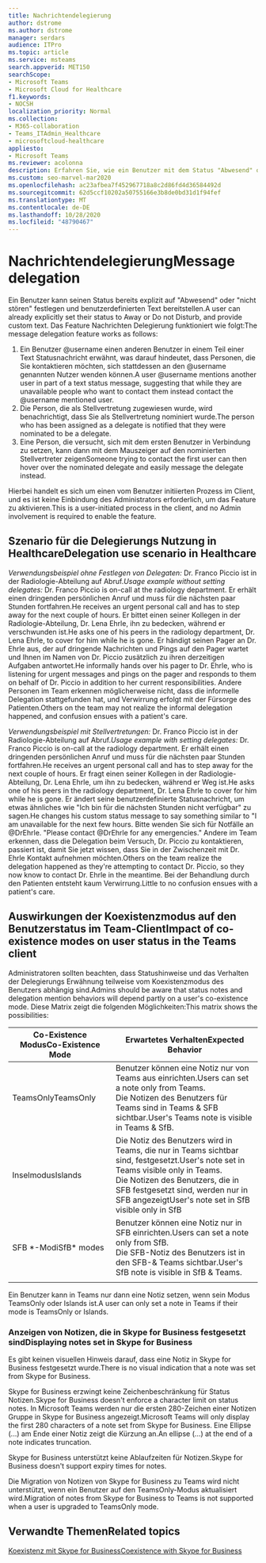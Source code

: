 ```yaml
---
title: Nachrichtendelegierung
author: dstrome
ms.author: dstrome
manager: serdars
audience: ITPro
ms.topic: article
ms.service: msteams
search.appverid: MET150
searchScope:
- Microsoft Teams
- Microsoft Cloud for Healthcare
f1.keywords:
- NOCSH
localization_priority: Normal
ms.collection:
- M365-collaboration
- Teams_ITAdmin_Healthcare
- microsoftcloud-healthcare
appliesto:
- Microsoft Teams
ms.reviewer: acolonna
description: Erfahren Sie, wie ein Benutzer mit dem Status "Abwesend" oder "nicht stören" einen anderen Benutzer explizit als Stellvertretung in seiner Statusmeldung festlegen kann.
ms.custom: seo-marvel-mar2020
ms.openlocfilehash: ac23afbea7f452967718a8c2d86fd4d36584492d
ms.sourcegitcommit: 62d5ccf10202a50755166e3b8de0bd31d1f94fef
ms.translationtype: MT
ms.contentlocale: de-DE
ms.lasthandoff: 10/28/2020
ms.locfileid: "48790467"
---
```

# <a name="message-delegation"></a><span data-ttu-id="eedd9-103">Nachrichtendelegierung</span><span class="sxs-lookup"><span data-stu-id="eedd9-103">Message delegation</span></span>

<span data-ttu-id="eedd9-104">Ein Benutzer kann seinen Status bereits explizit auf "Abwesend" oder "nicht stören" festlegen und benutzerdefinierten Text bereitstellen.</span><span class="sxs-lookup"><span data-stu-id="eedd9-104">A user can already explicitly set their status to Away or Do not Disturb, and provide custom text.</span></span> <span data-ttu-id="eedd9-105">Das Feature Nachrichten Delegierung funktioniert wie folgt:</span><span class="sxs-lookup"><span data-stu-id="eedd9-105">The message delegation feature works as follows:</span></span>

1. <span data-ttu-id="eedd9-106">Ein Benutzer @username einen anderen Benutzer in einem Teil einer Text Statusnachricht erwähnt, was darauf hindeutet, dass Personen, die Sie kontaktieren möchten, sich stattdessen an den @username genannten Nutzer wenden können.</span><span class="sxs-lookup"><span data-stu-id="eedd9-106">A user @username mentions another user in part of a text status message, suggesting that while they are unavailable people who want to contact them instead contact the @username mentioned user.</span></span>
2. <span data-ttu-id="eedd9-107">Die Person, die als Stellvertretung zugewiesen wurde, wird benachrichtigt, dass Sie als Stellvertretung nominiert wurde.</span><span class="sxs-lookup"><span data-stu-id="eedd9-107">The person who has been assigned as a delegate is notified that they were nominated to be a delegate.</span></span>
3. <span data-ttu-id="eedd9-108">Eine Person, die versucht, sich mit dem ersten Benutzer in Verbindung zu setzen, kann dann mit dem Mauszeiger auf den nominierten Stellvertreter zeigen</span><span class="sxs-lookup"><span data-stu-id="eedd9-108">Someone trying to contact the first user can then hover over the nominated delegate and easily message the delegate instead.</span></span>  

<span data-ttu-id="eedd9-109">Hierbei handelt es sich um einen vom Benutzer initiierten Prozess im Client, und es ist keine Einbindung des Administrators erforderlich, um das Feature zu aktivieren.</span><span class="sxs-lookup"><span data-stu-id="eedd9-109">This is a user-initiated process in the client, and no Admin involvement is required to enable the feature.</span></span> 

## <a name="delegation-use-scenario-in-healthcare"></a><span data-ttu-id="eedd9-110">Szenario für die Delegierungs Nutzung in Healthcare</span><span class="sxs-lookup"><span data-stu-id="eedd9-110">Delegation use scenario in Healthcare</span></span>

<span data-ttu-id="eedd9-111">*Verwendungsbeispiel ohne Festlegen von Delegaten:*  Dr. Franco Piccio ist in der Radiologie-Abteilung auf Abruf.</span><span class="sxs-lookup"><span data-stu-id="eedd9-111">*Usage example without setting delegates:*  Dr. Franco Piccio is on-call at the radiology department.</span></span> <span data-ttu-id="eedd9-112">Er erhält einen dringenden persönlichen Anruf und muss für die nächsten paar Stunden fortfahren.</span><span class="sxs-lookup"><span data-stu-id="eedd9-112">He receives an urgent personal call and has to step away for the next couple of hours.</span></span> <span data-ttu-id="eedd9-113">Er bittet einen seiner Kollegen in der Radiologie-Abteilung, Dr. Lena Ehrle, ihn zu bedecken, während er verschwunden ist.</span><span class="sxs-lookup"><span data-stu-id="eedd9-113">He asks one of his peers in the radiology department, Dr. Lena Ehrle, to cover for him while he is gone.</span></span> <span data-ttu-id="eedd9-114">Er händigt seinen Pager an Dr. Ehrle aus, der auf dringende Nachrichten und Pings auf den Pager wartet und Ihnen im Namen von Dr. Piccio zusätzlich zu ihren derzeitigen Aufgaben antwortet.</span><span class="sxs-lookup"><span data-stu-id="eedd9-114">He informally hands over his pager to Dr. Ehrle, who is listening for urgent messages and pings on the pager and responds to them on behalf of Dr. Piccio in addition to her current responsibilities.</span></span> <span data-ttu-id="eedd9-115">Andere Personen im Team erkennen möglicherweise nicht, dass die informelle Delegation stattgefunden hat, und Verwirrung erfolgt mit der Fürsorge des Patienten.</span><span class="sxs-lookup"><span data-stu-id="eedd9-115">Others on the team may not realize the informal delegation happened, and confusion ensues with a patient's care.</span></span>

<span data-ttu-id="eedd9-116">*Verwendungsbeispiel mit Stellvertretungen:* Dr. Franco Piccio ist in der Radiologie-Abteilung auf Abruf.</span><span class="sxs-lookup"><span data-stu-id="eedd9-116">*Usage example with setting delegates:* Dr. Franco Piccio is on-call at the radiology department.</span></span> <span data-ttu-id="eedd9-117">Er erhält einen dringenden persönlichen Anruf und muss für die nächsten paar Stunden fortfahren.</span><span class="sxs-lookup"><span data-stu-id="eedd9-117">He receives an urgent personal call and has to step away for the next couple of hours.</span></span> <span data-ttu-id="eedd9-118">Er fragt einen seiner Kollegen in der Radiologie-Abteilung, Dr. Lena Ehrle, um ihn zu bedecken, während er Weg ist.</span><span class="sxs-lookup"><span data-stu-id="eedd9-118">He asks one of his peers in the radiology department, Dr. Lena Ehrle to cover for him while he is gone.</span></span> <span data-ttu-id="eedd9-119">Er ändert seine benutzerdefinierte Statusnachricht, um etwas ähnliches wie "Ich bin für die nächsten Stunden nicht verfügbar" zu sagen.</span><span class="sxs-lookup"><span data-stu-id="eedd9-119">He changes his custom status message to say something similar to "I am unavailable for the next few hours.</span></span> <span data-ttu-id="eedd9-120">Bitte wenden Sie sich für Notfälle an @DrEhrle. "</span><span class="sxs-lookup"><span data-stu-id="eedd9-120">Please contact @DrEhrle for any emergencies."</span></span>  <span data-ttu-id="eedd9-121">Andere im Team erkennen, dass die Delegation beim Versuch, Dr. Piccio zu kontaktieren, passiert ist, damit Sie jetzt wissen, dass Sie in der Zwischenzeit mit Dr. Ehrle Kontakt aufnehmen möchten.</span><span class="sxs-lookup"><span data-stu-id="eedd9-121">Others on the team realize the delegation happened as they're attempting to contact Dr. Piccio, so they now know to contact Dr. Ehrle in the meantime.</span></span> <span data-ttu-id="eedd9-122">Bei der Behandlung durch den Patienten entsteht kaum Verwirrung.</span><span class="sxs-lookup"><span data-stu-id="eedd9-122">Little to no confusion ensues with a patient's care.</span></span>

## <a name="impact-of-co-existence-modes-on-user-status-in-the-teams-client"></a><span data-ttu-id="eedd9-123">Auswirkungen der Koexistenzmodus auf den Benutzerstatus im Team-Client</span><span class="sxs-lookup"><span data-stu-id="eedd9-123">Impact of co-existence modes on user status in the Teams client</span></span>

<span data-ttu-id="eedd9-124">Administratoren sollten beachten, dass Statushinweise und das Verhalten der Delegierungs Erwähnung teilweise vom Koexistenzmodus des Benutzers abhängig sind.</span><span class="sxs-lookup"><span data-stu-id="eedd9-124">Admins should be aware that status notes and delegation mention behaviors will depend partly on a user's co-existence mode.</span></span> <span data-ttu-id="eedd9-125">Diese Matrix zeigt die folgenden Möglichkeiten:</span><span class="sxs-lookup"><span data-stu-id="eedd9-125">This matrix shows the possibilities:</span></span>

|<span data-ttu-id="eedd9-126">Co-Existence Modus</span><span class="sxs-lookup"><span data-stu-id="eedd9-126">Co-Existence Mode</span></span> | <span data-ttu-id="eedd9-127">Erwartetes Verhalten</span><span class="sxs-lookup"><span data-stu-id="eedd9-127">Expected Behavior</span></span>|
|---|---|
|<span data-ttu-id="eedd9-128">TeamsOnly</span><span class="sxs-lookup"><span data-stu-id="eedd9-128">TeamsOnly</span></span> |<span data-ttu-id="eedd9-129">Benutzer können eine Notiz nur von Teams aus einrichten.</span><span class="sxs-lookup"><span data-stu-id="eedd9-129">Users can set a note only from Teams.</span></span> <br> <span data-ttu-id="eedd9-130">Die Notizen des Benutzers für Teams sind in Teams & SFB sichtbar.</span><span class="sxs-lookup"><span data-stu-id="eedd9-130">User's Teams note is visible in Teams & SfB.</span></span> |
|<span data-ttu-id="eedd9-131">Inselmodus</span><span class="sxs-lookup"><span data-stu-id="eedd9-131">Islands</span></span> | <span data-ttu-id="eedd9-132">Die Notiz des Benutzers wird in Teams, die nur in Teams sichtbar sind, festgesetzt.</span><span class="sxs-lookup"><span data-stu-id="eedd9-132">User's note set in Teams visible only in Teams.</span></span> <br> <span data-ttu-id="eedd9-133">Die Notizen des Benutzers, die in SFB festgesetzt sind, werden nur in SFB angezeigt</span><span class="sxs-lookup"><span data-stu-id="eedd9-133">User's note set in SfB visible only in SfB</span></span> |
|<span data-ttu-id="eedd9-134">SFB \*-Modi</span><span class="sxs-lookup"><span data-stu-id="eedd9-134">SfB\* modes</span></span> | <span data-ttu-id="eedd9-135">Benutzer können eine Notiz nur in SFB einrichten.</span><span class="sxs-lookup"><span data-stu-id="eedd9-135">Users can set a note only from SfB.</span></span> <br> <span data-ttu-id="eedd9-136">Die SFB-Notiz des Benutzers ist in den SFB-& Teams sichtbar.</span><span class="sxs-lookup"><span data-stu-id="eedd9-136">User's SfB note is visible in SfB & Teams.</span></span>  |
|||

<span data-ttu-id="eedd9-137">Ein Benutzer kann in Teams nur dann eine Notiz setzen, wenn sein Modus TeamsOnly oder Islands ist.</span><span class="sxs-lookup"><span data-stu-id="eedd9-137">A user can only set a note in Teams if their mode is TeamsOnly or Islands.</span></span>  

### <a name="displaying-notes-set-in-skype-for-business"></a><span data-ttu-id="eedd9-138">Anzeigen von Notizen, die in Skype for Business festgesetzt sind</span><span class="sxs-lookup"><span data-stu-id="eedd9-138">Displaying notes set in Skype for Business</span></span>
  
<span data-ttu-id="eedd9-139">Es gibt keinen visuellen Hinweis darauf, dass eine Notiz in Skype for Business festgesetzt wurde.</span><span class="sxs-lookup"><span data-stu-id="eedd9-139">There is no visual indication that a note was set from Skype for Business.</span></span>

<span data-ttu-id="eedd9-140">Skype for Business erzwingt keine Zeichenbeschränkung für Status Notizen.</span><span class="sxs-lookup"><span data-stu-id="eedd9-140">Skype for Business doesn't enforce a character limit on status notes.</span></span> <span data-ttu-id="eedd9-141">In Microsoft Teams werden nur die ersten 280-Zeichen einer Notizen Gruppe in Skype for Business angezeigt.</span><span class="sxs-lookup"><span data-stu-id="eedd9-141">Microsoft Teams will only display the first 280 characters of a note set from Skype for Business.</span></span> <span data-ttu-id="eedd9-142">Eine Ellipse (...) am Ende einer Notiz zeigt die Kürzung an.</span><span class="sxs-lookup"><span data-stu-id="eedd9-142">An ellipse (…) at the end of a note indicates truncation.</span></span>
  
<span data-ttu-id="eedd9-143">Skype for Business unterstützt keine Ablaufzeiten für Notizen.</span><span class="sxs-lookup"><span data-stu-id="eedd9-143">Skype for Business doesn't support expiry times for notes.</span></span>

<span data-ttu-id="eedd9-144">Die Migration von Notizen von Skype for Business zu Teams wird nicht unterstützt, wenn ein Benutzer auf den TeamsOnly-Modus aktualisiert wird.</span><span class="sxs-lookup"><span data-stu-id="eedd9-144">Migration of notes from Skype for Business to Teams is not supported when a user is upgraded to TeamsOnly mode.</span></span>

## <a name="related-topics"></a><span data-ttu-id="eedd9-145">Verwandte Themen</span><span class="sxs-lookup"><span data-stu-id="eedd9-145">Related topics</span></span>

[<span data-ttu-id="eedd9-146">Koexistenz mit Skype for Business</span><span class="sxs-lookup"><span data-stu-id="eedd9-146">Coexistence with Skype for Business</span></span>](../../coexistence-chat-calls-presence.md)
